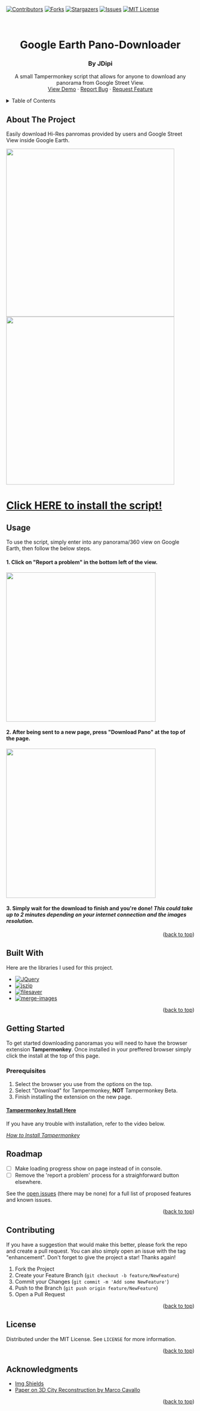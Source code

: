 <a name="readme-top"></a>



<!-- PROJECT SHIELDS -->
<!--
*** I'm using markdown "reference style" links for readability.
*** Reference links are enclosed in brackets [ ] instead of parentheses ( ).
*** See the bottom of this document for the declaration of the reference variables
*** for contributors-url, forks-url, etc. This is an optional, concise syntax you may use.
*** https://www.markdownguide.org/basic-syntax/#reference-style-links
-->
[![Contributors][contributors-shield]][contributors-url]
[![Forks][forks-shield]][forks-url]
[![Stargazers][stars-shield]][stars-url]
[![Issues][issues-shield]][issues-url]
[![MIT License][license-shield]][license-url]



<!-- PROJECT LOGO -->
<br />
<div align="center">

  <h1 align="center">Google Earth Pano-Downloader</h1>
  <h3>By JDipi</h3>
  <p align="center">
    A small Tampermonkey script that allows for anyone to download any panorama from Google Street View.
    <br />
    <a href="https://github.com/JDipi/Google-Earth-Pano-Downloader">View Demo</a>
    ·
    <a href="https://github.com/JDipi/Google-Earth-Pano-Downloader/issues">Report Bug</a>
    ·
    <a href="https://github.com/JDipi/Google-Earth-Pano-Downloader/issues">Request Feature</a>
  </p>
</div>



<!-- TABLE OF CONTENTS -->
<details>
  <summary>Table of Contents</summary>
  <ol>
    <li>
      <a href="#about-the-project">About The Project</a>
      <ul>
        <li><a href="#built-with">Built With</a></li>
      </ul>
    </li>
    <li>
      <a href="#getting-started">Getting Started</a>
      <ul>
        <li><a href="#prerequisites">Prerequisites</a></li>
      </ul>
    </li>
    <li><a href="#usage">Usage</a></li>
    <li><a href="#roadmap">Roadmap</a></li>
    <li><a href="#contributing">Contributing</a></li>
    <li><a href="#license">License</a></li>
    <li><a href="#acknowledgments">Acknowledgments</a></li>
  </ol>
</details>



<!-- ABOUT THE PROJECT -->
## About The Project

Easily download Hi-Res panromas provided by users and Google Street View inside Google Earth.

<img src="https://i.imgur.com/VZj1WL3.jpg" width=450>
<img src="https://i.imgur.com/RMiCoub.jpg" width=450>

# [Click HERE to install the script!](https://github.com/JDipi/Google-Earth-Pano-Downloader/raw/master/PanoDownloader.user.js)


<!-- USAGE EXAMPLES -->
## Usage

To use the script, simply enter into any panorama/360 view on Google Earth, then follow the below steps.

#### 1. Click on "Report a problem" in the bottom left of the view.
<img src="https://i.imgur.com/xIcytt6.png" width=400>

#### 2. After being sent to a new page, press "Download Pano" at the top of the page.
<img src="https://i.imgur.com/SXKoFkN.png" width=400>

#### 3. Simply wait for the download to finish and you're done! *This could take up to 2 minutes depending on your internet connection and the images resolution.*

<p align="right">(<a href="#readme-top">back to top</a>)</p>

## Built With
Here are the libraries I used for this project.

* [![JQuery][JQuery.com]][JQuery-url]
* [![jszip][jszip]][jszip-url]
* [![filesaver][filesaver]][filesaver-url]
* [![merge-images][mergeimages]][mergeimages-url]


<p align="right">(<a href="#readme-top">back to top</a>)</p>


<!-- GETTING STARTED -->
## Getting Started

To get started downloading panoramas you will need to have the browser extension **Tampermonkey**. Once installed in your preffered browser simply click the install at the top of this page. 

### Prerequisites

1. Select the browser you use from the options on the top.
2. Select "Download" for Tampermonkey, **NOT** Tampermonkey Beta.
3. Finish installing the extension on the new page.
#### [Tampermonkey Install Here](https://www.tampermonkey.net/)

If you have any trouble with installation, refer to the video below.

*[How to Install Tampermonkey](https://www.youtube.com/watch?v=kjeERqWY04s)*


<!-- ROADMAP -->
## Roadmap

- [ ] Make loading progress show on page instead of in console.
- [ ] Remove the 'report a problem' process for a straighforward button elsewhere.

See the [open issues](https://github.com/JDipi/Google-Earth-Pano-Downloader/issues) (there may be none) for a full list of proposed features and known issues.

<p align="right">(<a href="#readme-top">back to top</a>)</p>



<!-- CONTRIBUTING -->
## Contributing

If you have a suggestion that would make this better, please fork the repo and create a pull request. You can also simply open an issue with the tag "enhancement".
Don't forget to give the project a star! Thanks again!

1. Fork the Project
2. Create your Feature Branch (`git checkout -b feature/NewFeature`)
3. Commit your Changes (`git commit -m 'Add some NewFeature'`)
4. Push to the Branch (`git push origin feature/NewFeature`)
5. Open a Pull Request

<p align="right">(<a href="#readme-top">back to top</a>)</p>



<!-- LICENSE -->
## License

Distributed under the MIT License. See `LICENSE` for more information.

<p align="right">(<a href="#readme-top">back to top</a>)</p>


<!-- ACKNOWLEDGMENTS -->
## Acknowledgments

* [Img Shields](https://shields.io)
* [Paper on 3D City Reconstruction by Marco Cavallo](https://creativecoding.soe.ucsc.edu/courses/cs526/papers/Cavallo_3DCityReconstruction2015.pdf)

<p align="right">(<a href="#readme-top">back to top</a>)</p>



<!-- MARKDOWN LINKS & IMAGES -->
<!-- https://www.markdownguide.org/basic-syntax/#reference-style-links -->
[contributors-shield]: https://img.shields.io/github/contributors/JDipi/Google-Earth-Pano-Downloader.svg?style=for-the-badge
[contributors-url]: https://github.com/JDipi/Google-Earth-Pano-Downloader/graphs/contributors
[forks-shield]: https://img.shields.io/github/forks/JDipi/Google-Earth-Pano-Downloader.svg?style=for-the-badge
[forks-url]: https://github.com/JDipi/Google-Earth-Pano-Downloader/network/members
[stars-shield]: https://img.shields.io/github/stars/JDipi/Google-Earth-Pano-Downloader.svg?style=for-the-badge
[stars-url]: https://github.com/JDipi/Google-Earth-Pano-Downloader/stargazers
[issues-shield]: https://img.shields.io/github/issues/JDipi/Google-Earth-Pano-Downloader.svg?style=for-the-badge
[issues-url]: https://github.com/JDipi/Google-Earth-Pano-Downloader/issues
[license-shield]: https://img.shields.io/github/license/JDipi/Google-Earth-Pano-Downloader.svg?style=for-the-badge
[license-url]: https://github.com/JDipi/Google-Earth-Pano-Downloader/blob/master/LICENSE.txt
[JQuery.com]: https://img.shields.io/badge/jQuery-0769AD?style=for-the-badge&logo=jquery&logoColor=white
[JQuery-url]: https://jquery.com 
[filesaver]: https://img.shields.io/badge/file--saver.js-88B3FA?style=for-the-badge&logoColor=white
[filesaver-url]: https://github.com/eligrey/FileSaver.js
[jsZip]: https://img.shields.io/badge/jszip-5BAAD9?style=for-the-badge&logoColor=white
[jsZip-url]: https://stuk.github.io/jszip/
[mergeimages]: https://img.shields.io/badge/merge--images-71F0F0?style=for-the-badge&logoColor=white
[mergeimages-url]: https://github.com/lukechilds/merge-images
